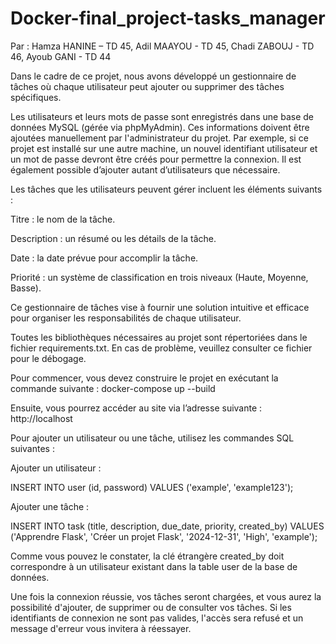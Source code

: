 # Docker-final_project-tasks_manager

Par : Hamza HANINE – TD 45,
Adil MAAYOU - TD 45,
Chadi ZABOUJ - TD 46,
Ayoub GANI - TD 44



Dans le cadre de ce projet, nous avons développé un gestionnaire de tâches où chaque utilisateur peut ajouter ou supprimer des tâches spécifiques.

Les utilisateurs et leurs mots de passe sont enregistrés dans une base de données MySQL (gérée via phpMyAdmin). Ces informations doivent être ajoutées manuellement par l'administrateur du projet. Par exemple, si ce projet est installé sur une autre machine, un nouvel identifiant utilisateur et un mot de passe devront être créés pour permettre la connexion. Il est également possible d’ajouter autant d’utilisateurs que nécessaire.



Les tâches que les utilisateurs peuvent gérer incluent les éléments suivants :

Titre : le nom de la tâche.

Description : un résumé ou les détails de la tâche.

Date : la date prévue pour accomplir la tâche.

Priorité : un système de classification en trois niveaux (Haute, Moyenne, Basse).

Ce gestionnaire de tâches vise à fournir une solution intuitive et efficace pour organiser les responsabilités de chaque utilisateur.


Toutes les bibliothèques nécessaires au projet sont répertoriées dans le fichier requirements.txt. En cas de problème, veuillez consulter ce fichier pour le débogage.

Pour commencer, vous devez construire le projet en exécutant la commande suivante : docker-compose up --build

Ensuite, vous pourrez accéder au site via l’adresse suivante : http://localhost



Pour ajouter un utilisateur ou une tâche, utilisez les commandes SQL suivantes :

Ajouter un utilisateur :

INSERT INTO user (id, password) VALUES ('example', 'example123');


Ajouter une tâche :

INSERT INTO task (title, description, due_date, priority, created_by) VALUES ('Apprendre Flask', 'Créer un projet Flask', '2024-12-31', 'High', 'example');

Comme vous pouvez le constater, la clé étrangère created_by doit correspondre à un utilisateur existant dans la table user de la base de données.

Une fois la connexion réussie, vos tâches seront chargées, et vous aurez la possibilité d'ajouter, de supprimer ou de consulter vos tâches.
Si les identifiants de connexion ne sont pas valides, l'accès sera refusé et un message d'erreur vous invitera à réessayer.

